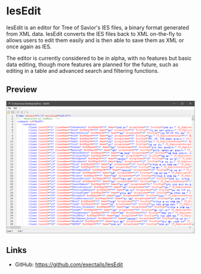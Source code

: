 IesEdit
=============================================================================

IesEdit is an editor for Tree of Savior's IES files, a binary format
generated from XML data. IesEdit converts the IES files back to XML
on-the-fly to allows users to edit them easily and is then able to
save them as XML or once again as IES.

The editor is currently considered to be in alpha, with no features
but basic data editing, though more features are planned for the
future, such as editing in a table and advanced search and filtering
functions.

Preview
-----------------------------------------------------------------------------

![](preview.png)

Links
------------------------------
* GitHub: https://github.com/exectails/IesEdit
